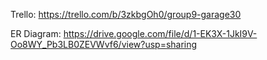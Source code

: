 Trello:
https://trello.com/b/3zkbgOh0/group9-garage30

ER Diagram:
https://drive.google.com/file/d/1-EK3X-1JkI9V-Oo8WY_Pb3LB0ZEVWvf6/view?usp=sharing
